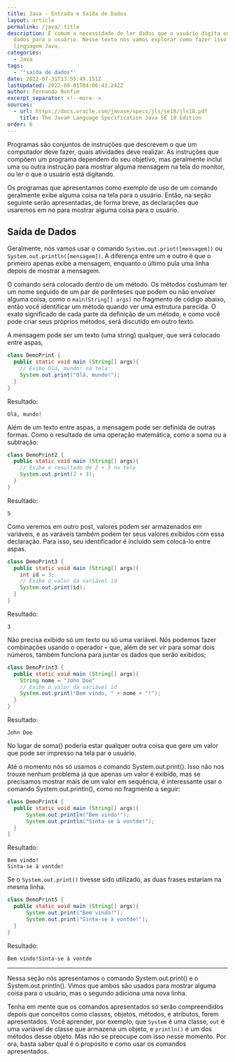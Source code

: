 ```yaml
---
title: Java - Entrada e Saída de Dados
layout: article
permalink: /java/:title
description: É comum a necessidade de ler dados que o usuário digita ou mostrar
  dados para o usuário. Nesse texto nós vamos explorar como fazer isso usando a
  linguagem Java.
categories:
  - Java
tags:
  - '"saída de dados"'
date: 2022-07-31T13:55:49.151Z
lastUpdated: 2022-08-01T04:06:43.242Z
author: Fernando Bonfim
excerpt_separator: <!--more-->
sources:
  - url: https://docs.oracle.com/javase/specs/jls/se18/jls18.pdf
    title: The Java® Language Specification Java SE 18 Edition
order: 6
---
```

Programas são conjuntos de instruções que descrevem o que um computador deve fazer, quais atividades deve realizar. As instruções que compõem um programa dependem do seu objetivo, mas geralmente inclui uma ou outra instrução para mostrar alguma mensagem na tela do monitor, ou ler o que o usuário está digitando.

Os programas que apresentamos como exemplo de uso de um comando geralmente exibe alguma coisa na tela para o usuário.  Então, na seção seguinte serão apresentadas, de forma breve, as declarações que usaremos em no para mostrar alguma coisa para o usuário. 

## Saída de Dados

Geralmente, nós vamos usar o comando `System.out.print([mensagem])` ou `System.out.println([mensagem])`.  A diferença entre um e outro é que o primeiro apenas exibe a mensagem, enquanto o último pula uma linha depois de mostrar a mensagem.

O comando será colocado dentro de um método. Os métodos costumam ter um nome seguido de um par de parênteses que podem ou não envolver alguma coisa, como o `main(String[] args)` no fragmento de código abaixo, então você identificar um método quando ver uma estrutura parecida. O exato significado de cada parte da definição de um método, e como você pode criar seus próprios métodos, será discutido em outro texto. 

A mensagem pode ser um texto (uma string) qualquer, que será colocado entre aspas,

```java
class DemoPrint {
  public static void main (String[] args){
    // Exibe Olá, mundo! na tela
    System.out.print("Olá, mundo!");
  }
}
```

Resultado:

```
Olá, mundo!
```

Além de um texto entre aspas, a mensagem pode ser definida de outras formas. Como o resultado de uma operação matemática, como a soma ou a subtração:

```java
class DemoPrint2 {
  public static void main (String[] args){
    // Exibe o resultado de 2 + 3 na tela
    System.out.print(2 + 3);
  }
}
```

Resultado:

```
5
```

Como veremos em outro post, valores podem ser armazenados em variáveis, e as varáveis também podem ter seus valores exibidos com essa declaração. Para isso, seu identificador é incluído sem colocá-lo entre aspas.

```java
class DemoPrint3 {
  public static void main (String[] args){
    int id = 3;
    // Exibe o valor da variável id
    System.out.print(id);
  }
}
```

Resultado:

```
3
```

Não precisa exibido só um texto ou só uma variável.  Nós podemos fazer combinações usando o operador `+`  que,  além de ser vir para somar dois números, também funciona para juntar os dados que serão exibidos;

```java
class DemoPrint3 {
  public static void main (String[] args){
    String nome = "John Doe"
    // Exibe o valor da variável id
    System.out.print("Bem vindo, " + nome + "!");
  }
}
```

Resultado:

```
John Doe
```

No lugar de soma() poderia estar qualquer outra coisa que gere um valor que pode ser impresso na tela par o usuário.

Até o momento nós só usamos o comando System.out.print(). Isso não nos trouxe nenhum problema já que apenas um valor é exibido, mas se precisamos mostrar mais de um valor em sequência, é interessante usar o comando System.out.println(), como no fragmento a seguir:

```java
class DemoPrint4 {
  public static void main (String[] args){
      System.out.println("Bem vindo!");
      System.out.println("Sinta-se à vontde!");
  }
}
```

Resultado:

```
Bem vindo!
Sinta-se à vontde!
```

Se o `System.out.print()` tivesse sido utilizado, as duas frases estariam na mesma linha.

```java
class DemoPrint5 {
  public static void main (String[] args){
      System.out.print("Bem vindo!");
      System.out.print("Sinta-se à vontde!");
  }
}
```

Resultado:

```
Bem vindo!Sinta-se à vontde
```

- - -

Nessa seção nós apresentamos o comando System.out.print() e o System.out.println(). Vimos que ambos são usados para mostrar alguma coisa para o usuário, mas o segundo adiciona uma nova linha. 

Tenha em mente que os comandos apresentados só serão compreendidos depois que conceitos como classes, objetos, métodos, e atributos, forem apresentados. Você aprender, por exemplo, que `System` é uma classe, `out` é uma variável de classe que armazena um objeto, e `println()` é um dos métodos desse objeto. Mas não se preocupe com isso nesse momento. Por ora, basta saber qual é o propósito e como usar os comandos apresentados.